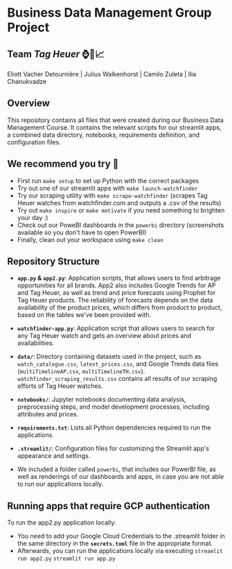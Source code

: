 # Business Data Management Group Project
## Team _Tag Heuer_ ⌚️🤖📈

Eliott Vacher Detournière  |  Julius Walkenhorst  |  Camilo Zuleta  |  Ilia Chanukvadze

## Overview

This repository contains all files that were created during our Business Data Management Course. It contains the relevant scripts for our streamlit apps, a combined data directory, notebooks, requirements definition, and configuration files.

## We recommend you try 🤗
- First run `make setup` to set up Python with the correct packages
- Try out one of our streamlit apps with `make launch-watchfinder`
- Try our scraping utility with `make scrape-watchfinder` (scrapes Tag Heuer watches from watchfinder.com and outputs a .csv of the results)
- Try out `make inspire` or `make motivate` if you need something to brighten your day :)
- Check out our PoweBI dashboards in the `powerbi` directory (screenshots available so you don't have to open PowerBI)
- Finally, clean out your workspace using `make clean`

## Repository Structure

- **`app.py` & `app2.py`**: Application scripts, that allows users to find arbitrage opportunities for all brands. App2 also includes Google Trends for AP and Tag Heuer, as well as trend and price forecasts using Prophet for Tag Heuer products. The reliability of forecasts depends on the data availability of the product prices, which differs from product to product, based on the tables we've been provided with.
- **`watchfinder-app.py`**: Application script that allows users to search for any Tag Heuer watch and gets an overview about prices and availabilities.
- **`data/`**: Directory containing datasets used in the project, such as `watch_catalogue.csv`, `latest_prices.csv`, and Google Trends data files (`multiTimelineAP.csv`, `multiTimelineTH.csv`). `watchfinder_scraping_results.csv` contains all results of our scraping efforts of Tag Heuer watches.
- **`notebooks/`**: Jupyter notebooks documenting data analysis, preprocessing steps, and model development processes, including attributes and prices.
- **`requirements.txt`**: Lists all Python dependencies required to run the applications.
- **`.streamlit/`**: Configuration files for customizing the Streamlit app's appearance and settings.

- We included a folder called `powerbi`, that includes our PowerBI file, as well as renderings of our dashboards and apps, in case you are not able to run our applications locally.

## Running apps that require GCP authentication

To run the app2.py application locally:

- You need to add your Google Cloud Credentials to the .streamlit folder in the same directory in the **`secrets.toml`** file in the appropriate format.
- Afterwards, you can run the applications locally via executing `streamlit run app2.py` `streamlit run app.py`
